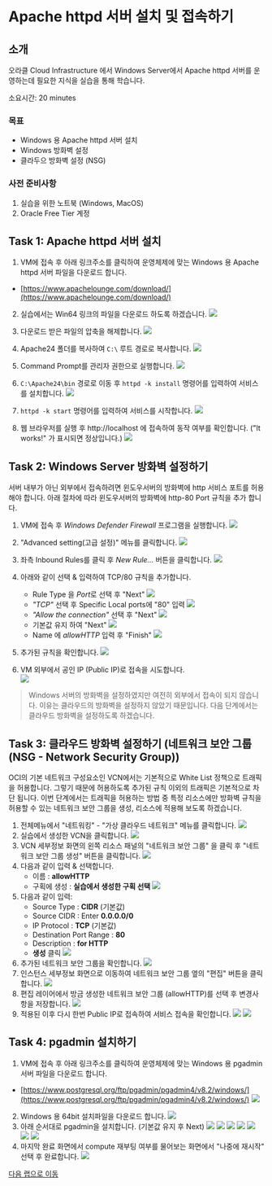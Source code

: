# Apache httpd 서버 설치 및 접속하기

## 소개

오라클 Cloud Infrastructure 에서 Windows Server에서 Apache httpd 서버를 운영하는데 필요한 지식을 실습을 통해 학습니다.

소요시간: 20 minutes

### 목표

- Windows 용 Apache httpd 서버 설치
- Windows 방화벽 설정
- 클라두으 방화벽 설정 (NSG)

### 사전 준비사항

1. 실습을 위한 노트북 (Windows, MacOS)
1. Oracle Free Tier 계정

## Task 1: Apache httpd 서버 설치

1. VM에 접속 후 아래 링크주소를 클릭하여 운영체제에 맞는 Windows 용 Apache httpd 서버 파일을 다운로드 합니다.

- [https://www.apachelounge.com/download/](https://www.apachelounge.com/download/)

2. 실습에서는 Win64 링크의 파일을 다운로드 하도록 하겠습니다.
   ![](./images/compute-install-apache-1.png " ")

3. 다운로드 받은 파일의 압축을 해제합니다.
   ![](./images/compute-install-apache-2.png " ")
4. Apache24 폴더를 복사하여 `C:\` 루트 경로로 복사합니다.
   ![](./images/compute-install-apache-3.png " ")
5. Command Prompt를 관리자 권한으로 실행합니다.
   ![](./images/compute-install-apache-4.png " ")
6. `C:\Apache24\bin` 경로로 이동 후 `httpd -k install` 명령어를 입력하여 서비스를 설치합니다.
   ![](./images/compute-install-apache-5.png " ")
7. `httpd -k start` 명령어를 입력하여 서비스를 시작합니다.
   ![](./images/compute-install-apache-6.png " ")
8. 웹 브라우저를 실행 후 http://localhost 에 접속하여 동작 여부를 확인합니다. ("It works!" 가 표시되면 정상입니다.)
   ![](./images/compute-install-apache-7.png " ")

## Task 2: Windows Server 방화벽 설정하기

서버 내부가 아닌 외부에서 접속하려면 윈도우서버의 방화벽에 http 서비스 포트를 허용해야 합니다.
아래 절차에 따라 윈도우서버의 방화벽에 http-80 Port 규칙을 추가 합니다.

1. VM에 접속 후 _Windows Defender Firewall_ 프로그램을 실행합니다.
   ![](./images/compute-config-firewall-1.png " ")
2. "Advanced setting(고급 설정)" 메뉴를 클릭합니다.
   ![](./images/compute-config-firewall-2.png " ")
3. 좌측 Inbound Rules를 클릭 후 _New Rule..._ 버튼을 클릭합니다.
   ![](./images/compute-config-firewall-3.png " ")
4. 아래와 같이 선택 & 입력하여 TCP/80 규칙을 추가합니다.
   - Rule Type 을 *Port*로 선택 후 "Next"
     ![](./images/compute-config-firewall-4.png " ")
   - _"TCP"_ 선택 후 Specific Local ports에 "80" 입력
     ![](./images/compute-config-firewall-5.png " ")
   - _"Allow the connection"_ 선택 후 "Next"
     ![](./images/compute-config-firewall-6.png " ")
   - 기본값 유지 하여 "Next"
     ![](./images/compute-config-firewall-7.png " ")
   - Name 에 _allowHTTP_ 입력 후 "Finish"
     ![](./images/compute-config-firewall-8.png " ")
5. 추가된 규칙을 확인합니다.
   ![](./images/compute-config-firewall-9.png " ")

6. VM 외부에서 공인 IP (Public IP)로 접속을 시도합니다.  
   ![](./images/compute-install-apache-8.png " ")

> Windows 서버의 방화벽을 설정하였지만 여전히 외부에서 접속이 되지 않습니다. 이유는 클라우드의 방화벽을 설정하지 않았기 때문입니다. 다음 단계에서는 클라우드 방화벽을 설정하도록 하겠습니다.

## Task 3: 클라우드 방화벽 설정하기 (네트워크 보안 그룹(NSG - Network Security Group))

OCI의 기본 네트워크 구성요소인 VCN에서는 기본적으로 White List 정책으로 트래픽을 허용합니다.
그렇기 때문에 허용하도록 추가된 규칙 이외의 트래픽은 기본적으로 차단 됩니다.
이번 단계에서는 트래픽을 허용하는 방법 중 특정 리소스에만 방화벽 규칙을 허용할 수 있는 네트워크 보안 그룹을 생성, 리소스에 적용해 보도록 하겠습니다.

1. 전체메뉴에서 "네트워킹" - "가상 클라우드 네트워크" 메뉴를 클릭합니다.
   ![](./images/compute-create-nsg-1.png " ")
2. 실습에서 생성한 VCN을 클릭합니다.
   ![](./images/compute-create-nsg-2.png " ")
3. VCN 세부정보 화면의 왼쪽 리소스 패널의 "네트워크 보안 그룹" 을 클릭 후 "네트워크 보안 그룹 생성" 버튼을 클릭합니다.
   ![](./images/compute-create-nsg-3.png " ")
4. 다음과 같이 입력 & 선택합니다.
   - 이름 : **allowHTTP**
   - 구획에 생성 : **실습에서 생성한 구획 선택**
     ![](./images/compute-create-nsg-4.png " ")
5. 다음과 같이 입력:
   - Source Type : **CIDR** (기본값)
   - Source CIDR : Enter **0.0.0.0/0**
   - IP Protocol : **TCP** (기본값)
   - Destination Port Range : **80**
   - Description : **for HTTP**
   - **생성** 클릭
     ![](./images/compute-create-nsg-5.png " ")
6. 추가된 네트워크 보안 그룹을 확인합니다.
   ![](./images/compute-create-nsg-6.png " ")
7. 인스턴스 세부정보 화면으로 이동하여 네트워크 보안 그룹 옆의 "편집" 버튼을 클릭합니다.
   ![](./images/compute-create-nsg-7.png " ")
8. 편집 레이어에서 방금 생성한 네트워크 보안 그룹 (allowHTTP)를 선택 후 변경사항을 저장합니다.
   ![](./images/compute-create-nsg-8.png " ")
9. 적용된 이후 다시 한번 Public IP로 접속하여 서비스 접속을 확인합니다.
   ![](./images/compute-create-nsg-9.png " ")
   ![](./images/compute-create-nsg-10.png " ")

## Task 4: pgadmin 설치하기

1. VM에 접속 후 아래 링크주소를 클릭하여 운영체제에 맞는 Windows 용 pgadmin 서버 파일을 다운로드 합니다.

- [https://www.postgresql.org/ftp/pgadmin/pgadmin4/v8.2/windows/](https://www.postgresql.org/ftp/pgadmin/pgadmin4/v8.2/windows/)
  ![](./images/compute-install-pgadmin-1.png " ")

2. Windows 용 64bit 설치파일을 다운로드 합니다.
   ![](./images/compute-install-pgadmin-2.png " ")
3. 아래 순서대로 pgadmin을 설치합니다. (기본값 유지 후 Next)
   ![](./images/compute-install-pgadmin-3.png " ")
   ![](./images/compute-install-pgadmin-4.png " ")
   ![](./images/compute-install-pgadmin-5.png " ")
   ![](./images/compute-install-pgadmin-6.png " ")
   ![](./images/compute-install-pgadmin-7.png " ")
   ![](./images/compute-install-pgadmin-8.png " ")
   ![](./images/compute-install-pgadmin-9.png " ")
4. 마지막 완료 화면에서 compute 재부팅 여부를 물어보는 화면에서 "나중에 재시작" 선택 후 완료합니다.
   ![](./images/compute-install-pgadmin-10.png " ")

[다음 랩으로 이동](#next)

